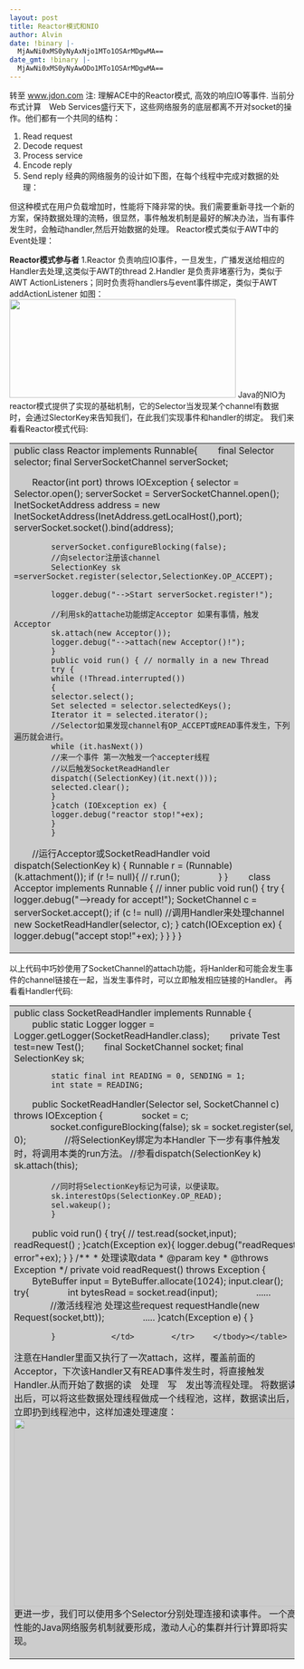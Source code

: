 ```yaml
---
layout: post
title: Reactor模式和NIO
author: Alvin
date: !binary |-
  MjAwNi0xMS0yNyAxNjo1MTo1OSArMDgwMA==
date_gmt: !binary |-
  MjAwNi0xMS0yNyAwODo1MTo1OSArMDgwMA==
---
```

转至 www.jdon.com
注: 理解ACE中的Reactor模式,  高效的响应IO等事件.
当前分布式计算　Web Services盛行天下，这些网络服务的底层都离不开对socket的操作。他们都有一个共同的结构：
1. Read request
2. Decode request
3. Process service
4. Encode reply
5. Send reply
经典的网络服务的设计如下图，在每个线程中完成对数据的处理：
 
但这种模式在用户负载增加时，性能将下降非常的快。我们需要重新寻找一个新的方案，保持数据处理的流畅，很显然，事件触发机制是最好的解决办法，当有事件发生时，会触动handler,然后开始数据的处理。
Reactor模式类似于AWT中的Event处理：
 
<strong>Reactor模式参与者</strong>
1.Reactor 负责响应IO事件，一旦发生，广播发送给相应的Handler去处理,这类似于AWT的thread
2.Handler 是负责非堵塞行为，类似于AWT ActionListeners；同时负责将handlers与event事件绑定，类似于AWT                      addActionListener
如图：
<img width="400" height="174" src="http://www.jdon.com/concurrent/images/reactor.jpg" alt="" /> 
Java的NIO为reactor模式提供了实现的基础机制，它的Selector当发现某个channel有数据时，会通过SlectorKey来告知我们，在此我们实现事件和handler的绑定。
我们来看看Reactor模式代码:
<table width="100%" cellspacing="0" cellpadding="0" border="0" bgcolor="#cccccc">
<tbody>
<tr>
<td>
            public class Reactor implements Runnable{
 　　final Selector selector;
            final ServerSocketChannel serverSocket;
            
　　Reactor(int port) throws IOException {
            selector = Selector.open();
            serverSocket = ServerSocketChannel.open();
            InetSocketAddress address = new InetSocketAddress(InetAddress.getLocalHost(),port);
            serverSocket.socket().bind(address);
            
            serverSocket.configureBlocking(false);
            //向selector注册该channel
            SelectionKey sk =serverSocket.register(selector,SelectionKey.OP_ACCEPT);
            
            logger.debug("-->Start serverSocket.register!");
            
            //利用sk的attache功能绑定Acceptor 如果有事情，触发Acceptor
            sk.attach(new Acceptor());
            logger.debug("-->attach(new Acceptor()!");
            }
            public void run() { // normally in a new Thread
            try {
            while (!Thread.interrupted())
            {
            selector.select();
            Set selected = selector.selectedKeys();
            Iterator it = selected.iterator();
            //Selector如果发现channel有OP_ACCEPT或READ事件发生，下列遍历就会进行。
            while (it.hasNext())
            //来一个事件 第一次触发一个accepter线程
            //以后触发SocketReadHandler
            dispatch((SelectionKey)(it.next()));
            selected.clear();
            }
            }catch (IOException ex) {
            logger.debug("reactor stop!"+ex);
            }
            }
 　　//运行Acceptor或SocketReadHandler
            void dispatch(SelectionKey k) {
            Runnable r = (Runnable)(k.attachment());
            if (r != null){
            // r.run();
 　　　　}
            } 
 　　class Acceptor implements Runnable { // inner
            public void run() {
            try {
            logger.debug("-->ready for accept!");
            SocketChannel c = serverSocket.accept();
            if (c != null)
            //调用Handler来处理channel
            new SocketReadHandler(selector, c);
            }
            catch(IOException ex) {
            logger.debug("accept stop!"+ex);
            }
            }
            }
            }
                        </td>        </tr>    </tbody></table>
以上代码中巧妙使用了SocketChannel的attach功能，将Hanlder和可能会发生事件的channel链接在一起，当发生事件时，可以立即触发相应链接的Handler。
再看看Handler代码:
<table width="100%" cellspacing="0" cellpadding="0" border="0" bgcolor="#cccccc">
<tbody>
<tr>
<td>public class SocketReadHandler implements Runnable {
 　　public static Logger logger = Logger.getLogger(SocketReadHandler.class);
 　　private Test test=new Test();
 　　final SocketChannel socket;
            final SelectionKey sk;
            
            static final int READING = 0, SENDING = 1;
            int state = READING;
 　　public SocketReadHandler(Selector sel, SocketChannel                            c)
            throws IOException {
 　　　　socket = c;
 　　　　socket.configureBlocking(false);
            sk = socket.register(sel, 0);
 　　　　//将SelectionKey绑定为本Handler 下一步有事件触发时，将调用本类的run方法。
            //参看dispatch(SelectionKey k)
            sk.attach(this);
            
            //同时将SelectionKey标记为可读，以便读取。
            sk.interestOps(SelectionKey.OP_READ);
            sel.wakeup();
            }
 　　public void run() {
            try{
            // test.read(socket,input);
            readRequest() ;
            }catch(Exception ex){
            logger.debug("readRequest error"+ex);
            }
            }
            /**
            * 处理读取data
            * @param key
            * @throws Exception
            */
            private void readRequest() throws Exception {
 　　ByteBuffer input = ByteBuffer.allocate(1024);
            input.clear();
            try{
 　　　　int bytesRead = socket.read(input);
　　　　...... 
　　　　//激活线程池 处理这些request
            requestHandle(new Request(socket,btt));
　　　　.....
            }catch(Exception e) {
            }
            
            }            </td>        </tr>    </tbody></table>
注意在Handler里面又执行了一次attach，这样，覆盖前面的Acceptor，下次该Handler又有READ事件发生时，将直接触发Handler.从而开始了数据的读　处理　写　发出等流程处理。
将数据读出后，可以将这些数据处理线程做成一个线程池，这样，数据读出后，立即扔到线程池中，这样加速处理速度：
<img width="500" height="332" src="http://www.jdon.com/concurrent/images/pool.jpg" alt="" />
更进一步，我们可以使用多个Selector分别处理连接和读事件。
一个高性能的Java网络服务机制就要形成，激动人心的集群并行计算即将实现。
